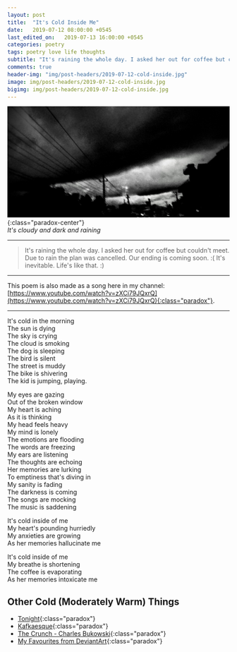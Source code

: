 ```yaml
---
layout: post
title:  "It's Cold Inside Me"
date:   2019-07-12 08:00:00 +0545
last_edited_on:   2019-07-13 16:00:00 +0545
categories: poetry
tags: poetry love life thoughts
subtitle: "It's raining the whole day. I asked her out for coffee but couldn't meet. Due to rain the plan was cancelled. Our ending is coming soon. It's inevitable. Life's like that. :)"
comments: true
header-img: "img/post-headers/2019-07-12-cold-inside.jpg"
image: img/post-headers/2019-07-12-cold-inside.jpg
bigimg: img/post-headers/2019-07-12-cold-inside.jpg
---
```


![Nowhere-Somewhere](/img/post-headers/2019-07-12-cold-inside.jpg){:class="paradox-center"}  
*It's cloudy and dark and raining*

<hr/>

> It's raining the whole day. I asked her out for coffee but couldn't meet. Due to rain the plan was cancelled. Our ending is coming soon. :(
> It's inevitable. Life's like that. :)

<hr/>

This poem is also made as a song here in my channel: [https://www.youtube.com/watch?v=zXCi79JQxrQ](https://www.youtube.com/watch?v=zXCi79JQxrQ){:class="paradox"}.
<hr/>

It's cold in the morning  
The sun is dying  
The sky is crying  
The cloud is smoking  
The dog is sleeping  
The bird is silent  
The street is muddy  
The bike is shivering  
The kid is jumping, playing.  


My eyes are gazing  
Out of the broken window  
My heart is aching  
As it is thinking  
My head feels heavy  
My mind is lonely  
The emotions are flooding  
The words are freezing  
My ears are listening  
The thoughts are echoing  
Her memories are lurking  
To emptiness that's diving in  
My sanity is fading  
The darkness is coming  
The songs are mocking  
The music is saddening  

It's cold inside of me  
My heart's pounding hurriedly  
My anxieties are growing  
As her memories hallucinate me  


It's cold inside of me  
My breathe is shortening  
The coffee is evaporating  
As her memories intoxicate me  


## Other Cold (Moderately Warm) Things
- [Tonight]({{site.baseurl}}/poetry/tonight.html){:class="paradox"}
- [Kafkaesque]({{site.baseurl}}/writing/kafkaesque.html){:class="paradox"}
- [The Crunch - Charles Bukowski](https://www.youtube.com/watch?v=Sx1RdK8IzSU){:class="paradox"}
- [My Favourites from DeviantArt](https://www.deviantart.com/nishparadox/favourites/){:class="paradox"}
